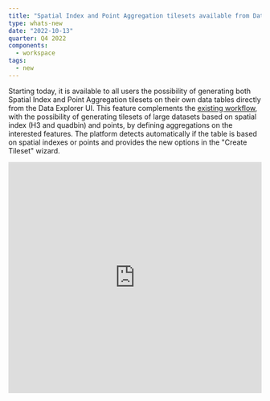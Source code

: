 ```yaml
---
title: "Spatial Index and Point Aggregation tilesets available from Data Explorer"
type: whats-new
date: "2022-10-13"
quarter: Q4 2022
components:
  - workspace
tags:
  - new
---
```


Starting today, it is available to all users the possibility of generating both Spatial Index and Point Aggregation tilesets on their own data tables directly from the Data Explorer UI.
This feature complements the [existing workflow](/carto-user-manual/data-explorer/creating-a-tileset-from-your-data/), with the possibility of generating tilesets of large datasets based on spatial index (H3 and quadbin) and points, by defining aggregations on the interested features. The platform detects automatically if the table is based on spatial indexes or points and provides the new options in the "Create Tileset" wizard.

<div class='video-wrapper'>
  <iframe src="https://player.vimeo.com/video/760991749?h=1e89e116dc&autoplay=1&muted=1&autopause=0&loop=1" width="100%" height="460" frameborder="0" allow="autoplay; fullscreen" allowfullscreen></iframe>
</div>